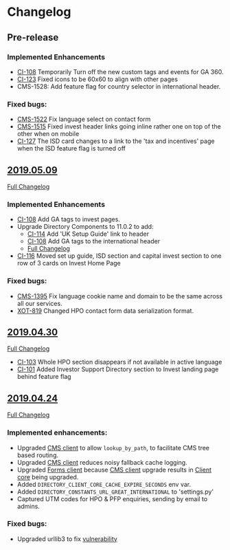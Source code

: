 # Changelog

## Pre-release

### Implemented Enhancements
- [CI-108](https://uktrade.atlassian.net/browse/CI-108) Temporarily Turn off the new custom tags and events for GA 360.
- [CI-123](https://uktrade.atlassian.net/browse/CI-123) Fixed icons to be 60x60 to align with other pages
- CMS-1528: Add feature flag for country selector in international header.

### Fixed bugs:
- [CMS-1522](https://uktrade.atlassian.net/browse/CMS-1522) Fix language select on contact form
- [CMS-1515](https://uktrade.atlassian.net/browse/CMS-1515) Fixed invest header links going inline rather one on top of the other when on mobile
- [CI-127](https://uktrade.atlassian.net/browse/CI-127) The ISD card changes to a link to the 'tax and incentives' page when the ISD feature flag is turned off


## [2019.05.09](https://github.com/uktrade/invest-ui/releases/tag/2019.05.09)
[Full Changelog](https://github.com/uktrade/invest-ui/compare/2019.04.30...2019.05.09)

### Implemented Enhancements
- [CI-108](https://uktrade.atlassian.net/browse/CI-108) Add GA tags to invest pages.
- Upgrade Directory Components to 11.0.2 to add:
    - [CI-114](https://uktrade.atlassian.net/browse/CI-114) Add 'UK Setup Guide' link to header
    - [CI-108](https://uktrade.atlassian.net/browse/CI-108) Add GA tags to the international header
    - [Full Changelog](https://github.com/uktrade/directory-components/blob/master/CHANGELOG.md)
- [CI-116](https://uktrade.atlassian.net/browse/CI-116) Moved set up guide, ISD section and capital invest section to one row of 3 cards on Invest Home Page

### Fixed bugs:


- [CMS-1395](https://uktrade.atlassian.net/browse/CMS-1395) Fix language cookie name and domain to be the same across all our services.
- [XOT-819](https://uktrade.atlassian.net/browse/XOT-819) Changed HPO contact form data serialization format.


## [2019.04.30](https://github.com/uktrade/invest-ui/releases/tag/2019.04.30)
[Full Changelog](https://github.com/uktrade/invest-ui/compare/2019.04.24...2019.04.30)

- [CI-103](https://uktrade.atlassian.net/browse/CI-103) Whole HPO section disappears if not available in active language
- [CI-101](https://uktrade.atlassian.net/browse/CI-101) Added Investor Support Directory section to Invest landing page behind feature flag


## [2019.04.24](https://github.com/uktrade/invest-ui/releases/tag/2019.04.24)
[Full Changelog](https://github.com/uktrade/invest-ui/compare/2019.04.16...2019.04.24)

### Implemented enhancements:

- Upgraded [CMS client][directory-cms-client] to allow `lookup_by_path`, to facilitate CMS tree based routing.
- Upgraded [CMS client][directory-cms-client] reduces noisy fallback cache logging.
- Upgraded [Forms client][directory-forms-api-client]  because [CMS client][directory-cms-client] upgrade results in [Client core][directory-client-core] being upgraded.
- Added `DIRECTORY_CLIENT_CORE_CACHE_EXPIRE_SECONDS` env var.
- Added `DIRECTORY_CONSTANTS_URL_GREAT_INTERNATIONAL` to 'settings.py'
- Captured UTM codes for HPO & PFP enquiries, sending by email to admins.

### Fixed bugs:
- Upgraded urllib3 to fix [vulnerability](https://nvd.nist.gov/vuln/detail/CVE-2019-11324)


[directory-client-core]: https://github.com/uktrade/directory-client-core
[directory-cms-client]: https://github.com/uktrade/directory-cms-client
[directory-forms-api-client]: https://github.com/uktrade/directory-forms-api-client

